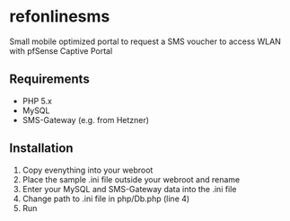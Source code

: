 # refonlinesms
Small mobile optimized portal to request a SMS voucher to access WLAN with pfSense Captive Portal

## Requirements
* PHP 5.x
* MySQL
* SMS-Gateway (e.g. from Hetzner)

## Installation
1. Copy evenything into your webroot
2. Place the sample .ini file outside your webroot and rename
3. Enter your MySQL and SMS-Gateway data into the .ini file
4. Change path to .ini file in php/Db.php (line 4)
5. Run
